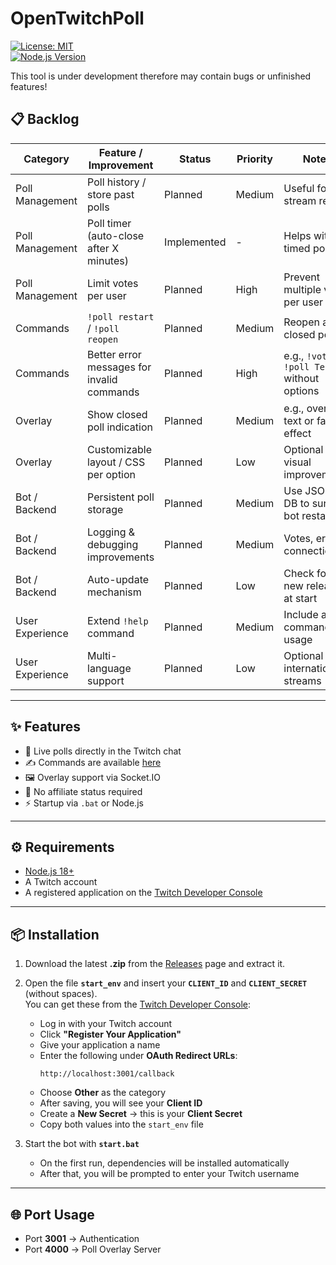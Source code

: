# OpenTwitchPoll
[![License: MIT](https://img.shields.io/badge/License-MIT-blue.svg)](LICENSE)  
[![Node.js Version](https://img.shields.io/badge/Node.js-%3E=18-brightgreen)](https://nodejs.org/)

This tool is under development therefore may contain bugs or unfinished features!

## 📋 Backlog

| Category | Feature / Improvement | Status | Priority | Notes |
|----------|---------------------|--------|---------|-------|
| Poll Management | Poll history / store past polls | Planned | Medium | Useful for stream recap |
| Poll Management | Poll timer (auto-close after X minutes) | Implemented | - | Helps with timed polls |
| Poll Management | Limit votes per user | Planned | High | Prevent multiple votes per user |
| Commands | `!poll restart` / `!poll reopen` | Planned | Medium | Reopen a closed poll |
| Commands | Better error messages for invalid commands | Planned | High | e.g., `!vote 99`, `!poll Test?` without options |
| Overlay | Show closed poll indication | Planned | Medium | e.g., overlay text or fade effect |
| Overlay | Customizable layout / CSS per option | Planned | Low | Optional visual improvements |
| Bot / Backend | Persistent poll storage | Planned | Medium | Use JSON / DB to survive bot restarts |
| Bot / Backend | Logging & debugging improvements | Planned | Medium | Votes, errors, connections |
| Bot / Backend | Auto-update mechanism | Planned | Low | Check for new releases at start |
| User Experience | Extend `!help` command | Planned | Medium | Include all commands & usage |
| User Experience | Multi-language support | Planned | Low | Optional for international streams |


---

## ✨ Features

- 🎉 Live polls directly in the Twitch chat
- ✍️ Commands are available [here](https://github.com/paddi0010/OpenTwitchPoll/wiki/Commands)
- 🖼 Overlay support via Socket.IO  
- 🚫 No affiliate status required  
- ⚡ Startup via `.bat` or Node.js  

---

## ⚙️ Requirements

- [Node.js 18+](https://nodejs.org/)  
- A Twitch account  
- A registered application on the [Twitch Developer Console](https://dev.twitch.tv/console) 

---

## 📦 Installation

1. Download the latest **.zip** from the [Releases](../../releases) page and extract it.  

2. Open the file **`start_env`** and insert your **`CLIENT_ID`** and **`CLIENT_SECRET`** (without spaces).  
   You can get these from the [Twitch Developer Console](https://dev.twitch.tv/console):  
   - Log in with your Twitch account  
   - Click **"Register Your Application"**  
   - Give your application a name  
   - Enter the following under **OAuth Redirect URLs**:  
     ```
     http://localhost:3001/callback
     ```  
   - Choose **Other** as the category  
   - After saving, you will see your **Client ID**  
   - Create a **New Secret** → this is your **Client Secret**  
   - Copy both values into the `start_env` file  

3. Start the bot with **`start.bat`**  
   - On the first run, dependencies will be installed automatically  
   - After that, you will be prompted to enter your Twitch username  

---

## 🌐 Port Usage

- Port **3001** → Authentication  
- Port **4000** → Poll Overlay Server  
